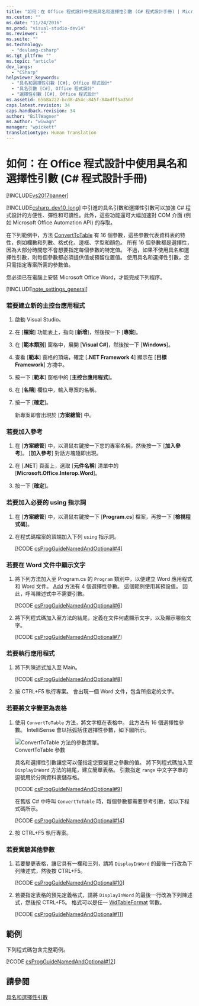 ```yaml
---
title: "如何：在 Office 程式設計中使用具名和選擇性引數 (C# 程式設計手冊) | Microsoft Docs"
ms.custom: ""
ms.date: "11/24/2016"
ms.prod: "visual-studio-dev14"
ms.reviewer: ""
ms.suite: ""
ms.technology: 
  - "devlang-csharp"
ms.tgt_pltfrm: ""
ms.topic: "article"
dev_langs: 
  - "CSharp"
helpviewer_keywords: 
  - "具名和選擇性引數 [C#], Office 程式設計"
  - "具名引數 [C#], Office 程式設計"
  - "選擇性引數 [C#], Office 程式設計"
ms.assetid: 65b8a222-bcd8-454c-845f-84adff5a356f
caps.latest.revision: 34
caps.handback.revision: 34
author: "BillWagner"
ms.author: "wiwagn"
manager: "wpickett"
translationtype: Human Translation
---
```

# 如何：在 Office 程式設計中使用具名和選擇性引數 (C# 程式設計手冊)
[!INCLUDE[vs2017banner](../../../csharp/includes/vs2017banner.md)]

[!INCLUDE[csharp_dev10_long](../../../csharp/programming-guide/classes-and-structs/includes/csharp_dev10_long_md.md)] 中引進的具名引數和選擇性引數可以加強 C\# 程式設計的方便性、彈性和可讀性。此外，這些功能還可大幅加速對 COM 介面 \(例如 Microsoft Office Automation API\) 的存取。  
  
 在下列範例中，方法 [ConvertToTable](http://go.microsoft.com/fwlink/?LinkId=145378) 有 16 個參數，這些參數代表資料表的特性，例如欄數和列數、格式化、邊框、字型和顏色。  所有 16 個參數都是選擇性，因為大部分時間您不會想要指定每個參數的特定值。  不過，如果不使用具名和選擇性引數，則每個參數都必須提供值或預留位置值。  使用具名和選擇性引數，您只需指定專案所需的參數值。  
  
 您必須已在電腦上安裝 Microsoft Office Word，才能完成下列程序。  
  
 [!INCLUDE[note_settings_general](../../../csharp/language-reference/compiler-messages/includes/note_settings_general_md.md)]  
  
### 若要建立新的主控台應用程式  
  
1.  啟動 Visual Studio。  
  
2.  在 \[**檔案**\] 功能表上，指向 \[**新增**\]，然後按一下 \[**專案**\]。  
  
3.  在 \[**範本類別**\] 窗格中，展開 \[**Visual C\#**\]，然後按一下 \[**Windows**\]。  
  
4.  查看 \[**範本**\] 窗格的頂端，確定 \[**.NET Framework 4**\] 顯示在 \[**目標 Framework**\] 方塊中。  
  
5.  按一下 \[**範本**\] 窗格中的 \[**主控台應用程式**\]。  
  
6.  在 \[**名稱**\] 欄位中，輸入專案的名稱。  
  
7.  按一下 \[**確定**\]。  
  
     新專案即會出現於 \[**方案總管**\] 中。  
  
### 若要加入參考  
  
1.  在 \[**方案總管**\] 中，以滑鼠右鍵按一下您的專案名稱，然後按一下 \[**加入參考**\]。  \[**加入參考**\] 對話方塊隨即出現。  
  
2.  在 \[**.NET**\] 頁面上，選取 \[**元件名稱**\] 清單中的 \[**Microsoft.Office.Interop.Word**\]。  
  
3.  按一下 \[**確定**\]。  
  
### 若要加入必要的 using 指示詞  
  
1.  在 \[**方案總管**\] 中，以滑鼠右鍵按一下 \[**Program.cs**\] 檔案，再按一下 \[**檢視程式碼**\]。  
  
2.  在程式碼檔案的頂端加入下列 `using` 指示詞。  
  
     [!CODE [csProgGuideNamedAndOptional#4](../CodeSnippet/VS_Snippets_VBCSharp/csprogguidenamedandoptional#4)]  
  
### 若要在 Word 文件中顯示文字  
  
1.  將下列方法加入至 Program.cs 的 `Program` 類別中，以便建立 Word 應用程式和 Word 文件。  [Add](http://go.microsoft.com/fwlink/?LinkId=145381) 方法有 4 個選擇性參數。  這個範例使用其預設值。  因此，呼叫陳述式中不需要引數。  
  
     [!CODE [csProgGuideNamedAndOptional#6](../CodeSnippet/VS_Snippets_VBCSharp/csprogguidenamedandoptional#6)]  
  
2.  將下列程式碼加入至方法的結尾，定義在文件何處顯示文字，以及顯示哪些文字。  
  
     [!CODE [csProgGuideNamedAndOptional#7](../CodeSnippet/VS_Snippets_VBCSharp/csprogguidenamedandoptional#7)]  
  
### 若要執行應用程式  
  
1.  將下列陳述式加入至 Main。  
  
     [!CODE [csProgGuideNamedAndOptional#8](../CodeSnippet/VS_Snippets_VBCSharp/csprogguidenamedandoptional#8)]  
  
2.  按 CTRL\+F5 執行專案。  會出現一個 Word 文件，包含所指定的文字。  
  
### 若要將文字變更為表格  
  
1.  使用 `ConvertToTable` 方法，將文字框在表格中。  此方法有 16 個選擇性參數。  IntelliSense 會以括弧括住選擇性參數，如下圖所示。  
  
     ![ConvertToTable 方法的參數清單。](../../../csharp/programming-guide/classes-and-structs/media/convert_tableparameters.png "Convert\_TableParameters")  
ConvertToTable 參數  
  
     具名和選擇性引數讓您可以僅指定您要變更之參數的值。  將下列程式碼加入至 `DisplayInWord` 方法的結尾，建立簡單表格。  引數指定 `range` 中文字字串的逗號用於分隔資料表儲存格。  
  
     [!CODE [csProgGuideNamedAndOptional#9](../CodeSnippet/VS_Snippets_VBCSharp/csprogguidenamedandoptional#9)]  
  
     在舊版 C\# 中呼叫 `ConvertToTable` 時，每個參數都需要參考引數，如以下程式碼所示。  
  
     [!CODE [csProgGuideNamedAndOptional#14](../CodeSnippet/VS_Snippets_VBCSharp/csprogguidenamedandoptional#14)]  
  
2.  按 CTRL\+F5 執行專案。  
  
### 若要實驗其他參數  
  
1.  若要變更表格，讓它具有一欄和三列，請將 `DisplayInWord` 的最後一行改為下列陳述式，然後按 CTRL\+F5。  
  
     [!CODE [csProgGuideNamedAndOptional#10](../CodeSnippet/VS_Snippets_VBCSharp/csprogguidenamedandoptional#10)]  
  
2.  若要指定表格的預先定義格式，請將 `DisplayInWord` 的最後一行改為下列陳述式，然後按 CTRL\+F5。  格式可以是任一 [WdTableFormat](http://go.microsoft.com/fwlink/?LinkId=145382) 常數。  
  
     [!CODE [csProgGuideNamedAndOptional#11](../CodeSnippet/VS_Snippets_VBCSharp/csprogguidenamedandoptional#11)]  
  
## 範例  
 下列程式碼包含完整範例。  
  
 [!CODE [csProgGuideNamedAndOptional#12](../CodeSnippet/VS_Snippets_VBCSharp/csprogguidenamedandoptional#12)]  
  
## 請參閱  
 [具名和選擇性引數](../../../csharp/programming-guide/classes-and-structs/named-and-optional-arguments.md)